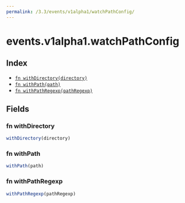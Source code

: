 ```yaml
---
permalink: /3.3/events/v1alpha1/watchPathConfig/
---
```


# events.v1alpha1.watchPathConfig



## Index

* [`fn withDirectory(directory)`](#fn-withdirectory)
* [`fn withPath(path)`](#fn-withpath)
* [`fn withPathRegexp(pathRegexp)`](#fn-withpathregexp)

## Fields

### fn withDirectory

```ts
withDirectory(directory)
```



### fn withPath

```ts
withPath(path)
```



### fn withPathRegexp

```ts
withPathRegexp(pathRegexp)
```

